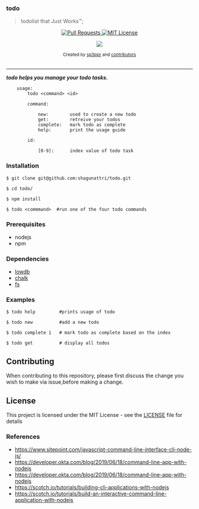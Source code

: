 ### todo

> todolist that Just Works™;


<p align="center">
  <a href="https://github.com/shagunattri/pwgen/pulls">
    <img src="https://img.shields.io/badge/PRs-welcome-brightgreen.svg?longCache=true" alt="Pull Requests">
  </a>
  <a href="LICENSE">
    <img src="https://img.shields.io/badge/License-MIT-lightgrey.svg?longCache=true" alt="MIT License">
  </a>
</p>

<p align="center">
  <a href="https://twitter.com/sp3ppr" target="_blank">
    <img src="https://img.shields.io/twitter/follow/sp3ppr.svg?logo=twitter">
  </a>
</p>

<div align="center">
  <sub>Created by
  <a href="https://twitter.com/sp3ppr">sp3ppr</a> and
  <a href="https://github.com/shagunattri/pwGen/graphs/contributors">contributors</a>
</div>

<br>

****


***todo helps you manage your todo tasks.***


```console
    usage:
        todo <command> <id>

        command:

            new:        used to create a new todo
            get:        retreive your todos
            complete:   mark todo as complete
            help:       print the usage guide

        id:

            [0-9]:      index value of todo task
```

### Installation

```console
$ git clone git@github.com:shagunattri/todo.git

$ cd todo/

$ npm install

$ todo <commmand>  #run one of the four todo commands
```

### Prerequisites

- nodejs
- npm

### Dependencies
- [lowdb](https://github.com/typicode/lowdb)
- [chalk](https://github.com/chalk/chalk)
- [fs](https://nodejs.org/api/fs.html)


### Examples

```console
$ todo help         #prints usage of todo

$ todo new          #add a new todo

$ todo complete 1   # mark todo as complete based on the index

$ todo get          # display all todos
```

## Contributing

When contributing to this repository, please first discuss the change you wish to make via issue,before making a change.


## License

This project is licensed under the MIT License - see the [LICENSE](LICENSE) file for details


### References

- https://www.sitepoint.com/javascript-command-line-interface-cli-node-js/
- https://developer.okta.com/blog/2019/06/18/command-line-app-with-nodejs
- https://developer.okta.com/blog/2019/06/18/command-line-app-with-nodejs
- https://scotch.io/tutorials/building-cli-applications-with-nodejs
- https://scotch.io/tutorials/build-an-interactive-command-line-application-with-nodejs